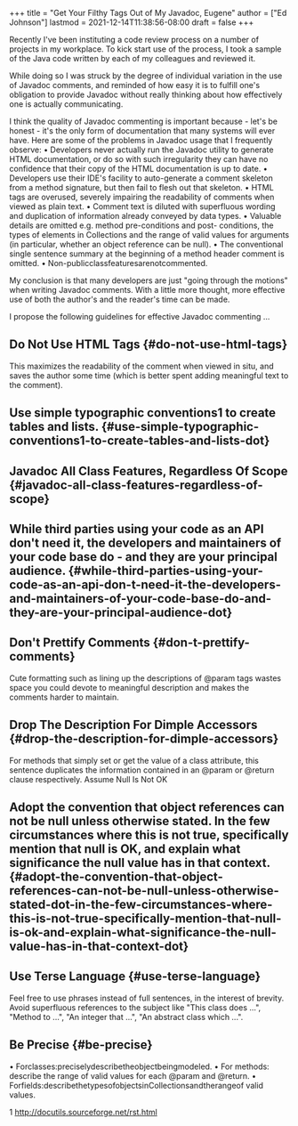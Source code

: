 +++
title = "Get Your Filthy Tags Out of My Javadoc, Eugene"
author = ["Ed Johnson"]
lastmod = 2021-12-14T11:38:56-08:00
draft = false
+++

Recently I've been instituting a code review process on a number of projects in
my workplace. To kick start use of the process, I took a sample of the Java code
written by each of my colleagues and reviewed it.

While doing so I was struck by the degree of individual variation in the use of Javadoc comments, and reminded of how easy it is to fulfill one's obligation to provide Javadoc without really thinking about how effectively one is actually communicating.

I think the quality of Javadoc commenting is important because - let's be honest - it's the only form of documentation that many systems will ever have.
Here are some of the problems in Javadoc usage that I frequently observe:
• Developers never actually run the Javadoc utility to generate HTML documentation, or do so with such irregularity they can have no confidence that their copy of the HTML documentation is up to date.
• Developers use their IDE's facility to auto-generate a comment skeleton from a method signature, but then fail to flesh out that skeleton.
• HTML tags are overused, severely impairing the readability of comments when viewed as plain text.
• Comment text is diluted with superfluous wording and duplication of information already conveyed by data types.
• Valuable details are omitted e.g. method pre-conditions and post- conditions, the types of elements in Collections and the range of valid values for arguments (in particular, whether an object reference can be null).
• The conventional single sentence summary at the beginning of a method header comment is omitted.
• Non-publicclassfeaturesarenotcommented.

My conclusion is that many developers are just "going through the motions" when writing Javadoc comments. With a little more thought, more effective use of both the author's and the reader's time can be made.

I propose the following guidelines for effective Javadoc commenting ...


## Do Not Use HTML Tags {#do-not-use-html-tags}

This maximizes the readability of the comment when viewed in situ, and saves the author some time (which is better spent adding meaningful text to the comment).


## Use simple typographic conventions1 to create tables and lists. {#use-simple-typographic-conventions1-to-create-tables-and-lists-dot}


## Javadoc All Class Features, Regardless Of Scope {#javadoc-all-class-features-regardless-of-scope}


## While third parties using your code as an API don't need it, the developers and maintainers of your code base do - and they are your principal audience. {#while-third-parties-using-your-code-as-an-api-don-t-need-it-the-developers-and-maintainers-of-your-code-base-do-and-they-are-your-principal-audience-dot}


## Don't Prettify Comments {#don-t-prettify-comments}

Cute formatting such as lining up the descriptions of @param tags wastes space you could devote to meaningful description and makes the comments harder to maintain.


## Drop The Description For Dimple Accessors {#drop-the-description-for-dimple-accessors}

For methods that simply set or get the value of a class attribute, this sentence duplicates the information contained in an @param or @return clause respectively.
Assume Null Is Not OK


## Adopt the convention that object references can not be null unless otherwise stated. In the few circumstances where this is not true, specifically mention that null is OK, and explain what significance the null value has in that context. {#adopt-the-convention-that-object-references-can-not-be-null-unless-otherwise-stated-dot-in-the-few-circumstances-where-this-is-not-true-specifically-mention-that-null-is-ok-and-explain-what-significance-the-null-value-has-in-that-context-dot}


## Use Terse Language {#use-terse-language}

Feel free to use phrases instead of full sentences, in the interest of brevity. Avoid superfluous references to the subject like "This class does ...", "Method to ...", "An integer that ...", "An abstract class which ...".


## Be Precise {#be-precise}

• Forclasses:preciselydescribetheobjectbeingmodeled.
• For methods: describe the range of valid values for each @param and
@return.
• Forfields:describethetypesofobjectsinCollectionsandtherangeof
valid values.

1 <http://docutils.sourceforge.net/rst.html>
